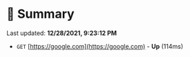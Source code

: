 # 📖 Summary
Last updated: **12/28/2021, 9:23:12 PM**

- `GET` [https://google.com](https://google.com) - **Up** (114ms)
